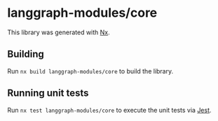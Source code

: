 # langgraph-modules/core

This library was generated with [Nx](https://nx.dev).

## Building

Run `nx build langgraph-modules/core` to build the library.

## Running unit tests

Run `nx test langgraph-modules/core` to execute the unit tests via [Jest](https://jestjs.io).
